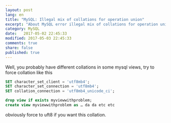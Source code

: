 ```yaml
--- 
layout: post
lang: en
title: "MySQL: Illegal mix of collations for operation union"
excerpt: "About MySQL error illegal mix of collations for operation union"
category: MySQL
date:   2017-05-02 22:45:33
modified: 2017-05-03 22:45:33
comments: true
share: false
published: true
---
```

Well, you probably have different collations in some mysql views, try to force collation like this 
```sql  
SET character_set_client = 'utf8mb4';
SET character_set_connection = 'utf8mb4';
SET collation_connection = 'utf8mb4_unicode_ci'; 

drop view if exists myviewwithproblem;
create view myviewwithproblem as … da da etc etc
```

obviously force to uft8 if you want this collation.